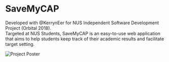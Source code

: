 # SaveMyCAP
Developed with @KerrynEer for NUS Independent Software Development Project (Orbital 2018).  
Targeted at NUS Students, SaveMyCAP is an easy-to-use web application that aims to help students keep track of their academic results and facilitate target setting.

![Project Poster](https://i.ibb.co/BnfYD8y/Save-My-CAP-3-1.jpg)
